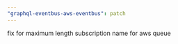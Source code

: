 ```yaml
---
"graphql-eventbus-aws-eventbus": patch
---
```


fix for maximum length subscription name for aws queue
